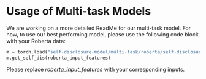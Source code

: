 # Usage of Multi-task Models

We are working on a more detailed ReadMe for our multi-task model. For now, to use our best performing model, please use the following code block with your Roberta data: 

```python
m = torch.load("self-disclosure-model/multi-task/roberta/self-disclosure_multitask_RoBERTa_bestperforming.p")
m.get_self_dis(roberta_input_features)
```

Please replace _roberta\_input\_features_ with your corresponding inputs.
